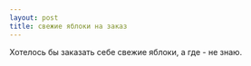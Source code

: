 ```yaml
---
layout: post 
title: свежие яблоки на заказ 
--- 
```

Хотелось бы заказать себе свежие яблоки, а где - не знаю.